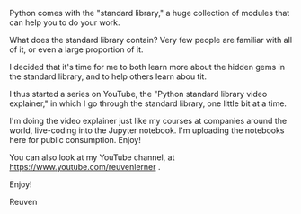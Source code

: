 Python comes with the "standard library," a huge collection of modules that can help you to do your work.

What does the standard library contain? Very few people are familiar with all of it, or even a large proportion of it.

I decided that it's time for me to both learn more about the hidden gems in the standard library, and to help others learn abou tit.

I thus started a series on YouTube, the "Python standard library video explainer," in which I go through the standard library, one little bit at a time.  

I'm doing the video explainer just like my courses at companies around the world, live-coding into the Jupyter notebook.  I'm uploading the notebooks here for public consumption.  Enjoy!

You can also look at my YouTube channel, at https://www.youtube.com/reuvenlerner .

Enjoy!

Reuven
